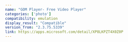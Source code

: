 ```yaml
---
name: "GOM Player- Free Video Player"
categories: ['photo']
compatibility: emulation
display_result: "Compatible"
version_from: "2.3.75.5339"
link: https://apps.microsoft.com/detail/XP8LKPZT4X0Z0P
---
```

